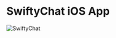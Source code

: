 <h1>SwiftyChat iOS App</h1>

![SwiftyChat](https://github.com/YassineMstd/SwiftyChat-iOS-App/assets/106479730/5f8c96f1-457a-46fe-b5e7-41a8cb6032de)
